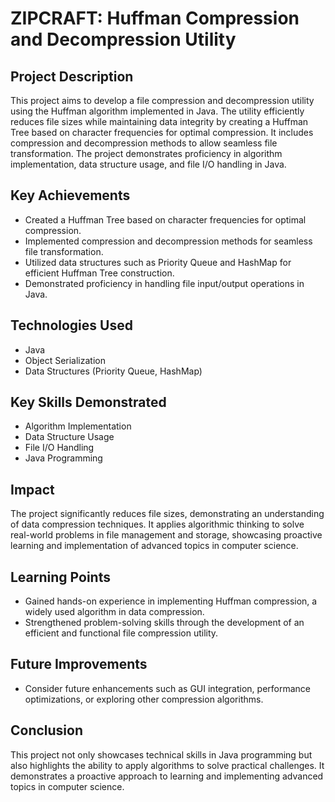 # ZIPCRAFT: Huffman Compression and Decompression Utility

## Project Description

This project aims to develop a file compression and decompression utility using the Huffman algorithm implemented in Java. The utility efficiently reduces file sizes while maintaining data integrity by creating a Huffman Tree based on character frequencies for optimal compression. It includes compression and decompression methods to allow seamless file transformation. The project demonstrates proficiency in algorithm implementation, data structure usage, and file I/O handling in Java.

## Key Achievements

- Created a Huffman Tree based on character frequencies for optimal compression.
- Implemented compression and decompression methods for seamless file transformation.
- Utilized data structures such as Priority Queue and HashMap for efficient Huffman Tree construction.
- Demonstrated proficiency in handling file input/output operations in Java.

## Technologies Used

- Java
- Object Serialization
- Data Structures (Priority Queue, HashMap)

## Key Skills Demonstrated

- Algorithm Implementation
- Data Structure Usage
- File I/O Handling
- Java Programming

## Impact

The project significantly reduces file sizes, demonstrating an understanding of data compression techniques. It applies algorithmic thinking to solve real-world problems in file management and storage, showcasing proactive learning and implementation of advanced topics in computer science.

## Learning Points

- Gained hands-on experience in implementing Huffman compression, a widely used algorithm in data compression.
- Strengthened problem-solving skills through the development of an efficient and functional file compression utility.

## Future Improvements

- Consider future enhancements such as GUI integration, performance optimizations, or exploring other compression algorithms.

## Conclusion

This project not only showcases technical skills in Java programming but also highlights the ability to apply algorithms to solve practical challenges. It demonstrates a proactive approach to learning and implementing advanced topics in computer science.
